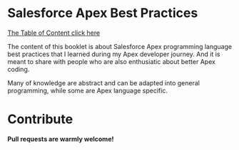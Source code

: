 # Salesforce Apex Best Practices

[The Table of Content click here](./content/TOC.md)

The content of this booklet is about Salesforce Apex programming language best practices that I learned during my Apex developer journey. And it is meant to share with people who are also enthusiatic about better Apex coding.

Many of knowledge are abstract and can be adapted into general programming, while some are Apex language specific.

# Contribute

<b>Pull requests are warmly welcome!</b>
